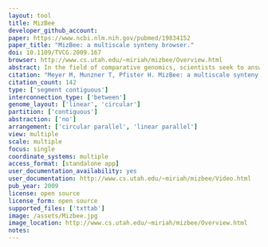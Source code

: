 ```yaml
---
layout: tool 
title: MizBee
developer_github_account: 
paper: https://www.ncbi.nlm.nih.gov/pubmed/19834152
paper_title: "MizBee: a multiscale synteny browser."
doi: 10.1109/TVCG.2009.167
browser: http://www.cs.utah.edu/~miriah/mizbee/Overview.html
abstract: In the field of comparative genomics, scientists seek to answer questions about evolution and genomic function by comparing the genomes of species to find regions of shared sequences. Conserved syntenic blocks are an important biological data abstraction for indicating regions of shared sequences. The goal of this work is to show multiple types of relationships at multiple scales in a way that is visually comprehensible in accordance with known perceptual principles. We present a task analysis for this domain where the fundamental questions asked by biologists can be understood by a characterization of relationships into the four types of proximity/location, size, orientation, and similarity/strength, and the four scales of genome, chromosome, block, and genomic feature. We also propose a new taxonomy of the design space for visually encoding conservation data. We present MizBee, a multiscale synteny browser with the unique property of providing interactive side-by-side views of the data across the range of scales supporting exploration of all of these relationship types. We conclude with case studies from two biologists who used MizBee to augment their previous automatic analysis work flow, providing anecdotal evidence about the efficacy oft he system for the visualization of syntenic data, the analysis of conservation relationships, and the communication of scientific insights.
citation: "Meyer M, Munzner T, Pfister H. MizBee: a multiscale synteny browser. IEEE Trans Vis Comput Graph. 2009;15: 897–904."
citation_count: 142
type: ['segment contiguous']
interconnection_type: ['between']
genome_layout: ['linear', 'circular']
partition: ['contiguous']
abstraction: ['no']
arrangement: ['circular parallel', 'linear parallel']
view: multiple
scale: multiple
focus: single
coordinate_systems: multiple
access_format: [standalone app]
user_documentation_availability: yes
user_documentation: http://www.cs.utah.edu/~miriah/mizbee/Video.html
pub_year: 2009
license: open source
license_form: open source
supported_files: ['txttab']
image: /assets/Mizbee.jpg
image_location: http://www.cs.utah.edu/~miriah/mizbee/Overview.html
notes: 
---
```

